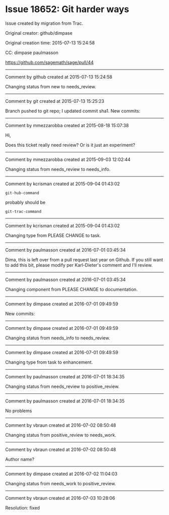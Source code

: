 # Issue 18652: Git harder ways

Issue created by migration from Trac.

Original creator: github/dimpase

Original creation time: 2015-07-13 15:24:58

CC:  dimpase paulmasson

https://github.com/sagemath/sage/pull/44


---

Comment by github created at 2015-07-13 15:24:58

Changing status from new to needs_review.


---

Comment by git created at 2015-07-13 15:25:23

Branch pushed to git repo; I updated commit sha1. New commits:


---

Comment by mmezzarobba created at 2015-08-18 15:07:38

Hi,

Does this ticket really need review? Or is it just an experiment?


---

Comment by mmezzarobba created at 2015-09-03 12:02:44

Changing status from needs_review to needs_info.


---

Comment by kcrisman created at 2015-09-04 01:43:02


```
git-hub-command
```

probably should be

```
git-trac-command
```



---

Comment by kcrisman created at 2015-09-04 01:43:02

Changing type from PLEASE CHANGE to task.


---

Comment by paulmasson created at 2016-07-01 03:45:34

Dima, this is left over from a pull request last year on Github. If you still want to add this bit, please modify per Karl-Dieter's comment and I'll review.


---

Comment by paulmasson created at 2016-07-01 03:45:34

Changing component from PLEASE CHANGE to documentation.


---

Comment by dimpase created at 2016-07-01 09:49:59

New commits:


---

Comment by dimpase created at 2016-07-01 09:49:59

Changing status from needs_info to needs_review.


---

Comment by dimpase created at 2016-07-01 09:49:59

Changing type from task to enhancement.


---

Comment by paulmasson created at 2016-07-01 18:34:35

Changing status from needs_review to positive_review.


---

Comment by paulmasson created at 2016-07-01 18:34:35

No problems


---

Comment by vbraun created at 2016-07-02 08:50:48

Changing status from positive_review to needs_work.


---

Comment by vbraun created at 2016-07-02 08:50:48

Author name?


---

Comment by dimpase created at 2016-07-02 11:04:03

Changing status from needs_work to positive_review.


---

Comment by vbraun created at 2016-07-03 10:28:06

Resolution: fixed
